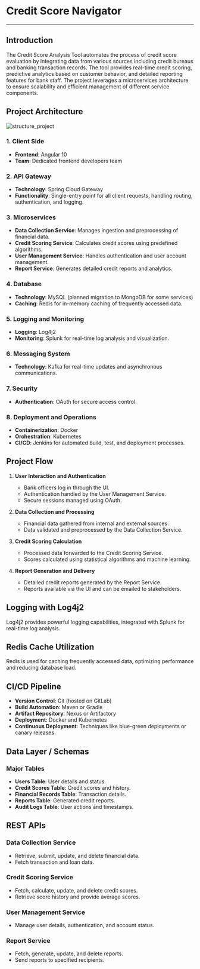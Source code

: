 # Credit Score Navigator

---

## Introduction

The Credit Score Analysis Tool automates the process of credit score evaluation by integrating data from various sources including credit bureaus and banking transaction records. The tool provides real-time credit scoring, predictive analytics based on customer behavior, and detailed reporting features for bank staff. The project leverages a microservices architecture to ensure scalability and efficient management of different service components.

## Project Architecture

![structure_project](https://github.com/Harshal87/Credit-Score-Navigator/assets/40400416/38a23189-b58f-4f2b-bae5-513fde0f156a)


### 1. Client Side
- **Frontend**: Angular 10
- **Team**: Dedicated frontend developers team

### 2. API Gateway
- **Technology**: Spring Cloud Gateway
- **Functionality**: Single-entry point for all client requests, handling routing, authentication, and logging.

### 3. Microservices
- **Data Collection Service**: Manages ingestion and preprocessing of financial data.
- **Credit Scoring Service**: Calculates credit scores using predefined algorithms.
- **User Management Service**: Handles authentication and user account management.
- **Report Service**: Generates detailed credit reports and analytics.

### 4. Database
- **Technology**: MySQL (planned migration to MongoDB for some services)
- **Caching**: Redis for in-memory caching of frequently accessed data.

### 5. Logging and Monitoring
- **Logging**: Log4j2
- **Monitoring**: Splunk for real-time log analysis and visualization.

### 6. Messaging System
- **Technology**: Kafka for real-time updates and asynchronous communications.

### 7. Security
- **Authentication**: OAuth for secure access control.

### 8. Deployment and Operations
- **Containerization**: Docker
- **Orchestration**: Kubernetes
- **CI/CD**: Jenkins for automated build, test, and deployment processes.

## Project Flow

1. **User Interaction and Authentication**
   - Bank officers log in through the UI.
   - Authentication handled by the User Management Service.
   - Secure sessions managed using OAuth.

2. **Data Collection and Processing**
   - Financial data gathered from internal and external sources.
   - Data validated and preprocessed by the Data Collection Service.

3. **Credit Scoring Calculation**
   - Processed data forwarded to the Credit Scoring Service.
   - Scores calculated using statistical algorithms and machine learning.

4. **Report Generation and Delivery**
   - Detailed credit reports generated by the Report Service.
   - Reports available via the UI and can be emailed to stakeholders.


## Logging with Log4j2

Log4j2 provides powerful logging capabilities, integrated with Splunk for real-time log analysis.

## Redis Cache Utilization

Redis is used for caching frequently accessed data, optimizing performance and reducing database load.

## CI/CD Pipeline

- **Version Control**: Git (hosted on GitLab)
- **Build Automation**: Maven or Gradle
- **Artifact Repository**: Nexus or Artifactory
- **Deployment**: Docker and Kubernetes
- **Continuous Deployment**: Techniques like blue-green deployments or canary releases.

## Data Layer / Schemas

### Major Tables
- **Users Table**: User details and status.
- **Credit Scores Table**: Credit scores and history.
- **Financial Records Table**: Transaction details.
- **Reports Table**: Generated credit reports.
- **Audit Logs Table**: User actions and timestamps.

## REST APIs

### Data Collection Service
- Retrieve, submit, update, and delete financial data.
- Fetch transaction and loan data.

### Credit Scoring Service
- Fetch, calculate, update, and delete credit scores.
- Retrieve score history and provide average scores.

### User Management Service
- Manage user details, authentication, and account status.

### Report Service
- Fetch, generate, update, and delete reports.
- Send reports to specified recipients.

